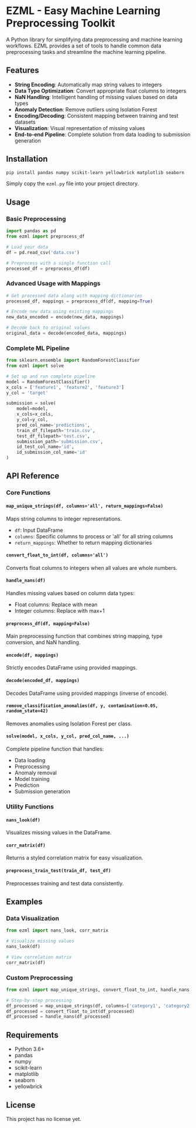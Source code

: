 # EZML - Easy Machine Learning Preprocessing Toolkit

A Python library for simplifying data preprocessing and machine learning workflows. EZML provides a set of tools to handle common data preprocessing tasks and streamline the machine learning pipeline.

## Features

- **String Encoding**: Automatically map string values to integers
- **Data Type Optimization**: Convert appropriate float columns to integers
- **NaN Handling**: Intelligent handling of missing values based on data types
- **Anomaly Detection**: Remove outliers using Isolation Forest
- **Encoding/Decoding**: Consistent mapping between training and test datasets
- **Visualization**: Visual representation of missing values
- **End-to-end Pipeline**: Complete solution from data loading to submission generation

## Installation

```bash
pip install pandas numpy scikit-learn yellowbrick matplotlib seaborn
```

Simply copy the `ezml.py` file into your project directory.

## Usage

### Basic Preprocessing

```python
import pandas as pd
from ezml import preprocess_df

# Load your data
df = pd.read_csv('data.csv')

# Preprocess with a single function call
processed_df = preprocess_df(df)
```

### Advanced Usage with Mappings

```python
# Get processed data along with mapping dictionaries
processed_df, mappings = preprocess_df(df, mapping=True)

# Encode new data using existing mappings
new_data_encoded = encode(new_data, mappings)

# Decode back to original values
original_data = decode(encoded_data, mappings)
```

### Complete ML Pipeline

```python
from sklearn.ensemble import RandomForestClassifier
from ezml import solve

# Set up and run complete pipeline
model = RandomForestClassifier()
x_cols = ['feature1', 'feature2', 'feature3']
y_col = 'target'

submission = solve(
    model=model,
    x_cols=x_cols,
    y_col=y_col,
    pred_col_name='predictions',
    train_df_filepath='train.csv',
    test_df_filepath='test.csv',
    submission_path='submission.csv',
    id_test_col_name='id',
    id_submission_col_name='id'
)
```

## API Reference

### Core Functions

#### `map_unique_strings(df, columns='all', return_mappings=False)`
Maps string columns to integer representations.

- `df`: Input DataFrame
- `columns`: Specific columns to process or 'all' for all string columns
- `return_mappings`: Whether to return mapping dictionaries

#### `convert_float_to_int(df, columns='all')`
Converts float columns to integers when all values are whole numbers.

#### `handle_nans(df)`
Handles missing values based on column data types:
- Float columns: Replace with mean
- Integer columns: Replace with max+1

#### `preprocess_df(df, mapping=False)`
Main preprocessing function that combines string mapping, type conversion, and NaN handling.

#### `encode(df, mappings)`
Strictly encodes DataFrame using provided mappings.

#### `decode(encoded_df, mappings)`
Decodes DataFrame using provided mappings (inverse of encode).

#### `remove_classification_anomalies(df, y, contamination=0.05, random_state=42)`
Removes anomalies using Isolation Forest per class.

#### `solve(model, x_cols, y_col, pred_col_name, ...)`
Complete pipeline function that handles:
- Data loading
- Preprocessing
- Anomaly removal
- Model training
- Prediction
- Submission generation

### Utility Functions

#### `nans_look(df)`
Visualizes missing values in the DataFrame.

#### `corr_matrix(df)`
Returns a styled correlation matrix for easy visualization.

#### `preprocess_train_test(train_df, test_df)`
Preprocesses training and test data consistently.

## Examples

### Data Visualization

```python
from ezml import nans_look, corr_matrix

# Visualize missing values
nans_look(df)

# View correlation matrix
corr_matrix(df)
```

### Custom Preprocessing

```python
from ezml import map_unique_strings, convert_float_to_int, handle_nans

# Step-by-step processing
df_processed = map_unique_strings(df, columns=['category1', 'category2'])
df_processed = convert_float_to_int(df_processed)
df_processed = handle_nans(df_processed)
```

## Requirements

- Python 3.6+
- pandas
- numpy
- scikit-learn
- matplotlib
- seaborn
- yellowbrick

## License

This project has no license yet.
